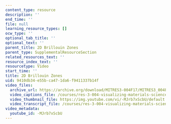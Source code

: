 ```yaml
---
content_type: resource
description: ''
end_time: ''
file: null
learning_resource_types: []
ocw_type: ''
optional_tab_title: ''
optional_text: ''
parent_title: 2D Brillouin Zones
parent_type: SupplementalResourceSection
related_resources_text: ''
resource_index_text: ''
resourcetype: Video
start_time: ''
title: 2D Brillouin Zones
uid: 9410db34-e55b-ca47-1da6-f9411337b14f
video_files:
  archive_url: https://archive.org/download/MITRES3-004F17/MITRES3_004F17_2017EPFL_ruza_300k.mp4
  video_captions_file: /courses/res-3-004-visualizing-materials-science-fall-2017/0227d6ab609b5086852702e0edce2373_-MJrb7xScbU.vtt
  video_thumbnail_file: https://img.youtube.com/vi/-MJrb7xScbU/default.jpg
  video_transcript_file: /courses/res-3-004-visualizing-materials-science-fall-2017/736aa055746f541e31c4ce8d3e882a01_-MJrb7xScbU.pdf
video_metadata:
  youtube_id: -MJrb7xScbU
---
```

